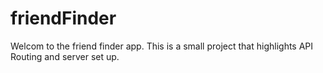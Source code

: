 # friendFinder
Welcom to the friend finder app. This is a small project that highlights API Routing and server set up.